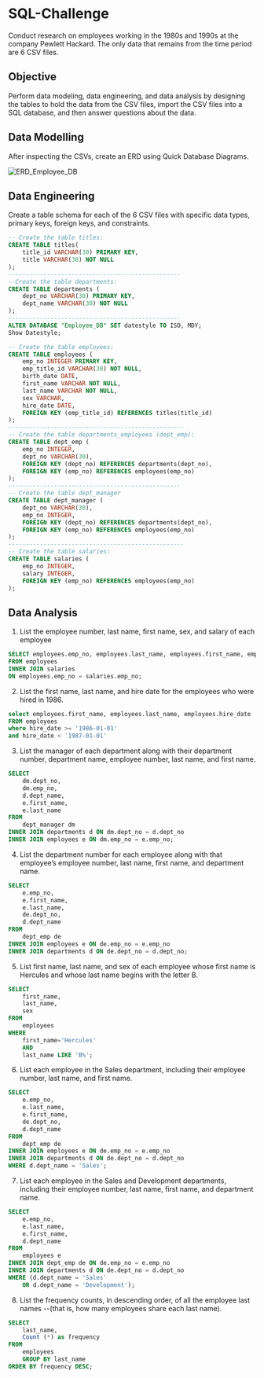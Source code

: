 
# SQL-Challenge

Conduct research on employees working in the 1980s and 1990s at the company Pewlett Hackard. The only data that remains from the time period are 6 CSV files.

## Objective
Perform data modeling, data engineering, and data analysis by designing the tables to hold the data from the CSV files, import the CSV files into a SQL database, and then answer questions about the data. 

## Data Modelling
After inspecting the CSVs, create an ERD using Quick Database Diagrams.

![ERD_Employee_DB](https://github.com/NikitaGahoi/sql-challenge/assets/136101293/09c6f9c6-6ed9-4f84-a1f3-fb8c9ced2426)

## Data Engineering
Create a table schema for each of the 6 CSV files with specific data types, primary keys, foreign keys, and constraints.

```sql
-- Create the table titles:
CREATE TABLE titles(
	title_id VARCHAR(30) PRIMARY KEY, 
	title VARCHAR(30) NOT NULL
);
-------------------------------------------------
--Create the table departments:
CREATE TABLE departments (
	dept_no VARCHAR(30) PRIMARY KEY,  
	dept_name VARCHAR(30) NOT NULL
);
-------------------------------------------------
ALTER DATABASE "Employee_DB" SET datestyle TO ISO, MDY;
Show Datestyle;

-- Create the table employees:
CREATE TABLE employees (
	emp_no INTEGER PRIMARY KEY,
	emp_title_id VARCHAR(30) NOT NULL,
	birth_date DATE,
	first_name VARCHAR NOT NULL,
	last_name VARCHAR NOT NULL,
	sex VARCHAR,
	hire_date DATE,
	FOREIGN KEY (emp_title_id) REFERENCES titles(title_id)
);
--------------------------------------------------
-- Create the table departments_employees (dept_emp):
CREATE TABLE dept_emp (
	emp_no INTEGER,
	dept_no VARCHAR(30),  
	FOREIGN KEY (dept_no) REFERENCES departments(dept_no),
	FOREIGN KEY (emp_no) REFERENCES employees(emp_no)
);
------------------------------------------------- 
-- Create the table dept_manager
CREATE TABLE dept_manager (
	dept_no VARCHAR(30), 
	emp_no INTEGER,
	FOREIGN KEY (dept_no) REFERENCES departments(dept_no),
	FOREIGN KEY (emp_no) REFERENCES employees(emp_no)
);
--------------------------------------------------
-- Create the table salaries:
CREATE TABLE salaries (
	emp_no INTEGER, 
	salary INTEGER,
	FOREIGN KEY (emp_no) REFERENCES employees(emp_no)
);
```
## Data Analysis
1. List the employee number, last name, first name, sex, and salary of each employee
```sql
SELECT employees.emp_no, employees.last_name, employees.first_name, employees.sex, salaries.salary
FROM employees
INNER JOIN salaries 
ON employees.emp_no = salaries.emp_no;
```
2. List the first name, last name, and hire date for the employees who were hired in 1986.
```sql
select employees.first_name, employees.last_name, employees.hire_date
FROM employees
where hire_date >= '1986-01-01'
and hire_date < '1987-01-01'
```
3. List the manager of each department along with their department number, department name, employee number, last name, and first name.
```sql
SELECT 
	dm.dept_no,
	dm.emp_no,
	d.dept_name,
	e.first_name,
	e.last_name
FROM
	dept_manager dm
INNER JOIN departments d ON dm.dept_no = d.dept_no
INNER JOIN employees e ON dm.emp_no = e.emp_no;
```
4. List the department number for each employee along with that employee’s employee number, last name, first name, and department name.
```sql
SELECT
	e.emp_no,
	e.first_name,
	e.last_name,
	de.dept_no,
	d.dept_name
FROM
	dept_emp de
INNER JOIN employees e ON de.emp_no = e.emp_no
INNER JOIN departments d ON de.dept_no = d.dept_no;
```
5. List first name, last name, and sex of each employee whose first name is Hercules and whose last name begins with the letter B.
```sql
SELECT
	first_name,
	last_name,
	sex
FROM
	employees
WHERE
	first_name='Hercules'
	AND
	last_name LIKE 'B%';
```
6. List each employee in the Sales department, including their employee number, last name, and first name.
```sql
SELECT 
	e.emp_no,
	e.last_name,
	e.first_name,
	de.dept_no,
	d.dept_name
FROM
	dept_emp de
INNER JOIN employees e ON de.emp_no = e.emp_no
INNER JOIN departments d ON de.dept_no = d.dept_no
WHERE d.dept_name = 'Sales';
```
7. List each employee in the Sales and Development departments, including their employee number, last name, first name, and department name.
```sql
SELECT 
	e.emp_no,
	e.last_name,
	e.first_name,
	d.dept_name
FROM
	employees e	
INNER JOIN dept_emp de ON de.emp_no = e.emp_no
INNER JOIN departments d ON de.dept_no = d.dept_no
WHERE (d.dept_name = 'Sales' 
	OR d.dept_name = 'Development');
```
8. List the frequency counts, in descending order, of all the employee last names
--(that is, how many employees share each last name).
```sql
SELECT
	last_name,
	Count (*) as frequency
FROM 
	employees
	GROUP BY last_name
ORDER BY frequency DESC;
```


